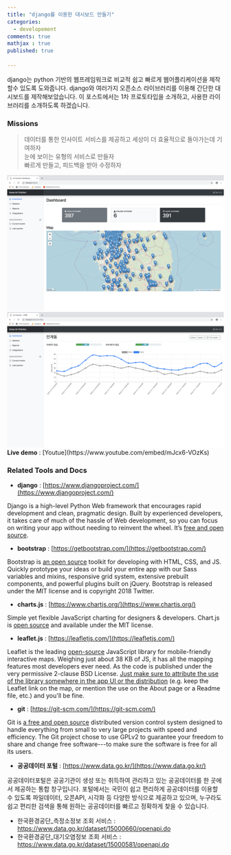 ```yaml
---
title: "django를 이용한 대시보드 만들기"
categories: 
  - developement
comments: true
mathjax : true
published: true

---
```


django는 python 기반의 웹프레임워크로 비교적 쉽고 빠르게 웹어플리케이션을 제작할수 있도록 도와줍니다. django와 여러가지 오픈소스 라이브러리를 이용해 간단한 대시보드를 제작해보았습니다. 이 포스트에서는 1차 프로토타입을 소개하고, 사용한 라이브러리를 소개하도록 하겠습니다.

### Missions

> 데이터를 통한 인사이트 서비스를 제공하고 세상이 더 효율적으로 돌아가는데 기여하자<br>
> 눈에 보이는 유형의 서비스로 만들자 <br> 
> 빠르게 만들고, 피드백을 받아 수정하자

<img src = "/assets/img/2018-12-12/index.png" width="600">
<img src = "/assets/img/2018-12-12/detail.png" width="600">
<b>Live demo</b> : [Youtue](https://www.youtube.com/embed/mJcx6-VOzKs)

### Related Tools and Docs

- <b>django</b> : [https://www.djangoproject.com/](https://www.djangoproject.com/)

Django is a high-level Python Web framework that encourages rapid development and clean, pragmatic design. 
Built by experienced developers, it takes care of much of the hassle of Web development, so you can focus on writing your app without needing to reinvent the wheel. 
It’s <u>free and open source</u>.

- <b>bootstrap</b> : [https://getbootstrap.com/](https://getbootstrap.com/)

Bootstrap is <u>an open source</u> toolkit for developing with HTML, CSS, and JS. 
Quickly prototype your ideas or build your entire app with our Sass variables and mixins, responsive grid system, extensive prebuilt components, and powerful plugins built on jQuery.
Bootstrap is released under the MIT license and is copyright 2018 Twitter.

- <b>charts.js</b> : [https://www.chartjs.org/](https://www.chartjs.org/)

Simple yet flexible JavaScript charting for designers & developers.
Chart.js is <u>open source</u> and available under the MIT license.

- <b>leaflet.js</b> : [https://leafletjs.com/](https://leafletjs.com/)

Leaflet is the leading <u>open-source</u> JavaScript library for mobile-friendly interactive maps. Weighing just about 38 KB of JS, it has all the mapping features most developers ever need. As the code is published under the very permissive 2-clause BSD License. <u>Just make sure to attribute the use of the library somewhere in the app UI or the distribution</u> (e.g. keep the Leaflet link on the map, or mention the use on the About page or a Readme file, etc.) and you'll be fine.

- <b>git</b> : [https://git-scm.com/](https://git-scm.com/)

Git is <u>a free and open source</u> distributed version control system designed to handle everything from small to very large projects with speed and efficiency. The Git project chose to use GPLv2 to guarantee your freedom to share and change free software---to make sure the software is free for all its users.

- <b>공공데이터 포털</b> : [https://www.data.go.kr/](https://www.data.go.kr/)

공공데이터포털은 공공기관이 생성 또는 취득하여 관리하고 있는 공공데이터를 한 곳에서 제공하는 통합 창구입니다. 
포털에서는 국민이 쉽고 편리하게 공공데이터를 이용할 수 있도록 파일데이터, 오픈API, 시각화 등 다양한 방식으로 제공하고 있으며, 누구라도 쉽고 편리한 검색을 통해 원하는 공공데이터를 빠르고 정확하게 찾을 수 있습니다.
  * 한국환경공단_측정소정보 조회 서비스 : https://www.data.go.kr/dataset/15000660/openapi.do
  * 한국환경공단_대기오염정보 조회 서비스 : https://www.data.go.kr/dataset/15000581/openapi.do
